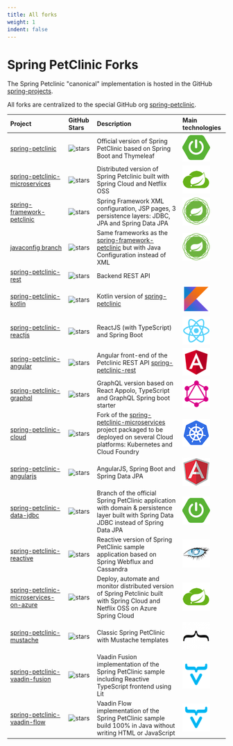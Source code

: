 ```yaml
---
title: All forks
weight: 1
indent: false
---
```


# Spring PetClinic Forks

The Spring Petclinic "canonical" implementation is hosted in the GitHub [spring-projects](https://github.com/spring-projects/spring-petclinic).

All forks are centralized to the special GitHub org [spring-petclinic](https://github.com/spring-petclinic).


|Project                          | GitHub Stars                                                                                                              | Description                                                                                                                                | Main technologies                       |
|:--------------------------------|:--------------------------------------------------------------------------------------------------------------------------|:-------------------------------------------------------------------------------------------------------------------------------------------|:----------------------------------------|
|[spring-petclinic]               | ![stars](https://img.shields.io/github/stars/spring-projects/spring-petclinic.svg?style=social&label=Star)                | Official version of Spring PetClinic based on Spring Boot and Thymeleaf                                                                    | ![](../images/icon-spring-boot.png)     |
|[spring-petclinic-microservices] | ![stars](https://img.shields.io/github/stars/spring-petclinic/spring-petclinic-microservices.svg?style=social&label=Star) | Distributed version of Spring Petclinic built with Spring Cloud and Netflix OSS                                                            | ![](../images/icon-spring-cloud.png)    |
|[spring-framework-petclinic]     | ![stars](https://img.shields.io/github/stars/spring-petclinic/spring-framework-petclinic.svg?style=social&label=Star)     | Spring Framework XML configuration, JSP pages, 3 persistence layers: JDBC, JPA and Spring Data JPA                                         | ![](../images/icon-spring-framework.png)|
|[javaconfig branch]              | ![stars](https://img.shields.io/github/stars/spring-petclinic/spring-framework-petclinic.svg?style=social&label=Star)     | Same frameworks as the [spring-framework-petclinic][] but with Java Configuration instead of XML                                           | ![](../images/icon-spring-framework.png)|
|[spring-petclinic-rest]          | ![stars](https://img.shields.io/github/stars/spring-petclinic/spring-petclinic-rest.svg?style=social&label=Star)          | Backend REST API                                                                                                                           |                                         |
|[spring-petclinic-kotlin]        | ![stars](https://img.shields.io/github/stars/spring-petclinic/spring-petclinic-kotlin.svg?style=social&label=Star)        | Kotlin version of [spring-petclinic][]                                                                                                     | ![](../images/icon-kotlin.png)          |
|[spring-petclinic-reactjs]       | ![stars](https://img.shields.io/github/stars/spring-petclinic/spring-petclinic-reactjs.svg?style=social&label=Star)       | ReactJS (with TypeScript) and Spring Boot                                                                                                  | ![](../images/icon-react.png)           |
|[spring-petclinic-angular]       | ![stars](https://img.shields.io/github/stars/spring-petclinic/spring-petclinic-angular.svg?style=social&label=Star)       | Angular front-end of the Petclinic REST API [spring-petclinic-rest][]                                                                      | ![](../images/icon-angular.png)         |
|[spring-petclinic-graphql]       | ![stars](https://img.shields.io/github/stars/spring-petclinic/spring-petclinic-graphql.svg?style=social&label=Star)       | GraphQL version based on React Appolo, TypeScript and GraphQL Spring boot starter                                                          | ![](../images/icon-graphql.png)         |
|[spring-petclinic-cloud]         | ![stars](https://img.shields.io/github/stars/spring-petclinic/spring-petclinic-cloud.svg?style=social&label=Star)         | Fork of the [spring-petclinic-microservices] project packaged to be deployed on several Cloud platforms: Kubernetes and Cloud Foundry      | ![](../images/icon-kubernetes.png)      |
|[spring-petclinic-angularjs]     | ![stars](https://img.shields.io/github/stars/spring-petclinic/spring-petclinic-angularjs.svg?style=social&label=Star)     | AngularJS, Spring Boot and Spring Data JPA                                                                                                 | ![](../images/icon-angularjs.png)       |
|[spring-petclinic-data-jdbc]     | ![stars](https://img.shields.io/github/stars/spring-petclinic/spring-petclinic-data-jdbc.svg?style=social&label=Star)     | Branch of the official Spring PetClinic application with domain & persistence layer built with Spring Data JDBC instead of Spring Data JPA | ![](../images/icon-spring-boot.png)     |
|[spring-petclinic-reactive]      | ![stars](https://img.shields.io/github/stars/spring-petclinic/spring-petclinic-reactive.svg?style=social&label=Star)      | Reactive version of Spring PetClinic sample application based on Spring Webflux and Cassandra                                              | ![](../images/icon-cassandra.png)       |
|[spring-petclinic-microservices-on-azure] | ![stars](https://img.shields.io/github/stars/azure-samples/spring-petclinic-microservices.svg?style=social&label=Star) | Deploy, automate and monitor distributed version of Spring Petclinic built with Spring Cloud and Netflix OSS on Azure Spring Cloud                                                            | ![](../images/icon-spring-cloud.png)    |
|[spring-petclinic-mustache]      | ![stars](https://img.shields.io/github/stars/spring-petclinic/spring-petclinic-mustache.svg?style=social&label=Star)      | Classic Spring PetClinic with Mustache templates                                                                                           | ![](../images/icon-mustache.png)        |
|[spring-petclinic-vaadin-fusion] | ![stars](https://img.shields.io/github/stars/spring-petclinic/spring-petclinic-vaadin-fusion.svg?style=social&label=Star) | Vaadin Fusion implementation of the Spring PetClinic sample including Reactive TypeScript frontend using Lit                               | ![](../images/icon-vaadin.png)          |
|[spring-petclinic-vaadin-flow]   | ![stars](https://img.shields.io/github/stars/spring-petclinic/spring-petclinic-vaadin-flow.svg?style=social&label=Star)   | Vaadin Flow implementation of the Spring PetClinic sample build 100% in Java without writing HTML or JavaScript                            | ![](../images/icon-vaadin.png)          |



[spring-petclinic]: https://github.com/spring-projects/spring-petclinic
[spring-framework-petclinic]: https://github.com/spring-petclinic/spring-framework-petclinic
[spring-petclinic-angularjs]: https://github.com/spring-petclinic/spring-petclinic-angularjs 
[javaconfig branch]: https://github.com/spring-petclinic/spring-framework-petclinic/tree/javaconfig
[spring-petclinic-angular]: https://github.com/spring-petclinic/spring-petclinic-angular
[spring-petclinic-data-jdbc]: https://github.com/spring-petclinic/spring-petclinic-data-jdbc
[spring-petclinic-microservices]: https://github.com/spring-petclinic/spring-petclinic-microservices
[spring-petclinic-microservices-on-azure]: https://github.com/azure-samples/spring-petclinic-microservices
[spring-petclinic-reactjs]: https://github.com/spring-petclinic/spring-petclinic-reactjs
[spring-petclinic-graphql]: https://github.com/spring-petclinic/spring-petclinic-graphql
[spring-petclinic-kotlin]: https://github.com/spring-petclinic/spring-petclinic-kotlin
[spring-petclinic-rest]: https://github.com/spring-petclinic/spring-petclinic-rest
[spring-petclinic-cloud]: https://github.com/spring-petclinic/spring-petclinic-cloud
[spring-petclinic-reactive]: https://github.com/spring-petclinic/spring-petclinic-reactive
[spring-petclinic-mustache]: https://github.com/spring-petclinic/spring-petclinic-mustache
[spring-petclinic-vaadin-fusion]: https://github.com/spring-petclinic/spring-petclinic-vaadin-fusion
[spring-petclinic-vaadin-flow]: https://github.com/spring-petclinic/spring-petclinic-vaadin-flow

